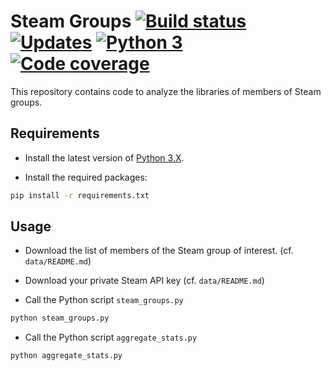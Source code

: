 # Steam Groups [![Build status][Build image]][Build] [![Updates][Dependency image]][PyUp] [![Python 3][Python3 image]][PyUp] [![Code coverage][Codecov image]][Codecov]

  [Build]: https://travis-ci.org/woctezuma/steam-groups
  [Build image]: https://travis-ci.org/woctezuma/steam-groups.svg?branch=master

  [PyUp]: https://pyup.io/repos/github/woctezuma/steam-groups/
  [Dependency image]: https://pyup.io/repos/github/woctezuma/steam-groups/shield.svg
  [Python3 image]: https://pyup.io/repos/github/woctezuma/steam-groups/python-3-shield.svg

  [Codecov]: https://codecov.io/gh/woctezuma/steam-groups
  [Codecov image]: https://codecov.io/gh/woctezuma/steam-groups/branch/master/graph/badge.svg

This repository contains code to analyze the libraries of members of Steam groups.

## Requirements ##

- Install the latest version of [Python 3.X](https://www.python.org/downloads/).

- Install the required packages:

```bash
pip install -r requirements.txt
```

## Usage ##

- Download the list of members of the Steam group of interest. (cf. `data/README.md`)

- Download your private Steam API key (cf. `data/README.md`)

- Call the Python script `steam_groups.py`

```bash
python steam_groups.py
```

- Call the Python script `aggregate_stats.py`

```bash
python aggregate_stats.py
```
